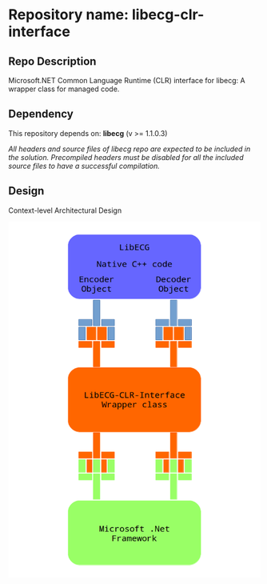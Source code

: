 # Repository name: libecg-clr-interface

## Repo Description
Microsoft.NET Common Language Runtime (CLR) interface for libecg: A wrapper class for managed code.

## Dependency
This repository depends on: __libecg__ (v >= 1.1.0.3)

_All headers and source files of libecg repo are expected to be included in the solution. Precompiled headers must be disabled for all the included source files to have a successful compilation._

## Design
Context-level Architectural Design

![Context-level Architectural Design](https://raw.githubusercontent.com/kamyar-nemati/libecg-clr-interface/trunk/architecture.png "Context-level Architectural Design")
